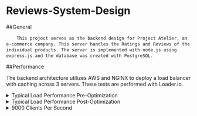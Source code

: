 # Reviews-System-Design

##General

        This project serves as the backend design for Project Atelier, an e-commerce company. This server handles the Ratings and Reviews of the individual products. The server is implemented with node.js using express.js and the database was created with PostgreSQL.

##Performance

The backend architecture utilizes AWS and NGINX to deploy a load balancer with caching across 3 servers. These tests are performed with Loader.io.

<details><summary>Typical Load Performance Pre-Optimization</summary>

###Performance for a typical load of 1000 clients per second before load balancing and caching.

<img src="./assets/PreOpt.png"/>
</details>

<details><summary>Typical Load Performance Post-Optimization</summary>

###Performance for a typical load of 1000 clients per second after load balancing and caching.

<img src="./assets/AfterOpt.png"/>
</details>

<details><summary>9000 Clients Per Second</summary>

###Performance for a load of 9000 clients per second.

<img src="./assets/9000K.png"/>
</details>
